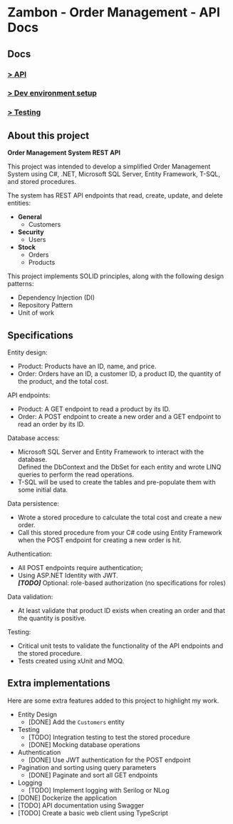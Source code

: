 
# Zambon - Order Management - API Docs

## Docs

### <a href="/Docks/API.md">> API</a>
### <a href="Docks/DevSetup.md">> Dev environment setup</a>
### <a href="Docks/Testing.md">> Testing</a>

## About this project
<b>Order Management System REST API</b>

This project was intended to develop a simplified Order Management System using C#, .NET, Microsoft SQL Server, Entity Framework, T-SQL, and stored procedures.

The system has REST API endpoints that read, create, update, and delete entities:

* **General**
  * Customers
* **Security**
  * Users
* **Stock**
  * Orders
  * Products

This project implements SOLID principles, along with the following design patterns:

* Dependency Injection (DI) 
* Repository Pattern 
* Unit of work 

## Specifications 

Entity design:
* Product: Products have an ID, name, and price.
* Order: Orders have an ID, a customer ID, a product ID, the quantity of the product, and the total cost.

API endpoints:
* Product: A GET endpoint to read a product by its ID.
* Order: A POST endpoint to create a new order and a GET endpoint to read an order by its ID.

Database access:
* Microsoft SQL Server and Entity Framework to interact with the database.<br />
 Defined the DbContext and the DbSet for each entity and wrote LINQ queries to perform the read operations.
* T-SQL will be used to create the tables and pre-populate them with some initial data.

Data persistence:
* Wrote a stored procedure to calculate the total cost and create a new order.
* Call this stored procedure from your C# code using Entity Framework when the POST endpoint for creating a new order is hit.

Authentication:
* All POST endpoints require authentication;
* Using ASP.NET Identity with JWT.<br />
***[TODO]*** Optional: role-based authorization (no specifications for roles) 

Data validation:
* At least validate that product ID exists when creating an order and that the quantity is positive.

Testing:
* Critical unit tests to validate the functionality of the API endpoints and the stored procedure.
* Tests created using xUnit and MOQ.

## Extra implementations
Here are some extra features added to this project to highlight my work.

* Entity Design
  * [DONE] Add the ```Customers``` entity
* Testing
  * [TODO] Integration testing to test the stored procedure
  * [DONE] Mocking database operations
* Authentication
  * [DONE] Use JWT authentication for the POST endpoint
* Pagination and sorting using query parameters
  * [DONE] Paginate and sort all GET endpoints
* Logging
  * [TODO] Implement logging with Serilog or NLog
* [DONE] Dockerize the application
* [TODO] API documentation using Swagger
* [TODO] Create a basic web client using TypeScript 
